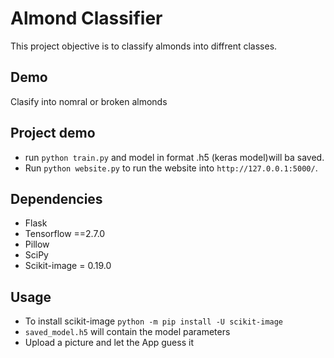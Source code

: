 # Almond Classifier 
This project objective is to classify almonds into diffrent classes. 


## Demo 
Clasify into nomral or broken almonds



## Project demo
* run `python train.py` and model in format .h5 (keras model)will ba saved. 
* Run `python website.py` to run the website into `http://127.0.0.1:5000/`. 



## Dependencies
* Flask
* Tensorflow ==2.7.0
* Pillow 
* SciPy
* Scikit-image = 0.19.0


## Usage
* To install scikit-image `python -m pip install -U scikit-image `
* `saved_model.h5` will contain the model parameters 
*  Upload a picture and let the App guess it 



